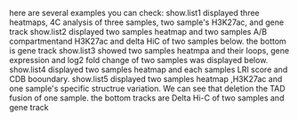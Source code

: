 here are several examples you can check:
show.list1 displayed three heatmaps, 4C analysis of three samples, two sample's H3K27ac, and gene track
show.list2 displayed two samples heatmap and  two samples A/B compartmentand H3K27ac and delta HiC of two samples below. the bottom is gene track
show.list3 showed two samples heatmpa and their loops, gene expression and log2 fold change of two samples was displayed below.
show.list4 displayed two samples heatmap and each samples LRI score and CDB booundary. 
show.list5 displayed two samples heatmap ,H3K27ac and one sample's specific structrue variation. We can see that deletion the TAD fusion of one sample. the bottom tracks are Delta Hi-C of two samples and gene track 
